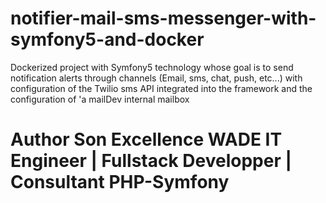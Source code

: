 # notifier-mail-sms-messenger-with-symfony5-and-docker
Dockerized project with Symfony5 technology whose goal is to send notification alerts through channels (Email, sms, chat, push, etc...) with configuration of the Twilio sms API integrated into the framework and the configuration of 'a mailDev internal mailbox
# Author Son Excellence WADE IT Engineer | Fullstack Developper | Consultant PHP-Symfony
